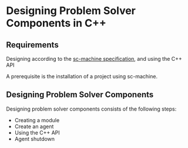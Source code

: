# Designing Problem Solver Components in C++
## Requirements
Designing according to the [sc-machine specification](https://ostis-ai.github.io/sc-machine/), and using the C++ API

A prerequisite is the installation of a project using sc-machine.

## Designing Problem Solver Components
Designing problem solver components consists of the following steps:
 - Creating a module
 - Create an agent
 - Using the C++ API
 - Agent shutdown
 
